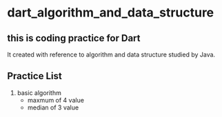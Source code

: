 # dart_algorithm_and_data_structure

## this is coding practice for Dart
It created with reference to algorithm and data structure studied by Java.

## Practice List
1. basic algorithm
   - maxmum of 4 value
   - median of 3 value
